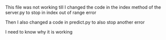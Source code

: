 This file was not working till I changed the code in the index method of the server.py to stop in index out of range error

Then I also changed a code in predict.py to also stop another error

I need to know why it is working 
